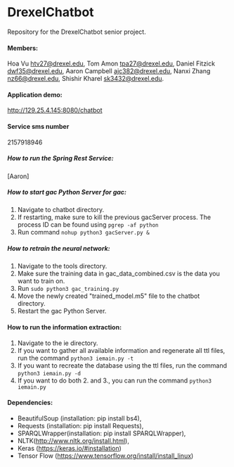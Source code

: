 # DrexelChatbot
Repository for the DrexelChatbot senior project. 

#### Members:
  Hoa Vu <htv27@drexel.edu>,
  Tom Amon <tpa27@drexel.edu>,
  Daniel Fitzick <dwf35@drexel.edu>,
  Aaron Campbell <ajc382@drexel.edu>,
  Nanxi Zhang <nz66@drexel.edu>,
  Shishir Kharel <sk3432@drexel.edu>.

#### Application demo:
http://129.25.4.145:8080/chatbot

#### Service sms number 
2157918946

##### How to run the Spring Rest Service:
[Aaron]

##### How to start gac Python Server for gac:
1. Navigate to chatbot directory.
2. If restarting, make sure to kill the previous gacServer process. The process ID can be found using `pgrep -af python`
3. Run command `nohup python3 gacServer.py &`

##### How to retrain the neural network:
1. Navigate to the tools directory.
2. Make sure the training data in gac_data_combined.csv is the data you want to train on.
3. Run `sudo python3 gac_training.py`
4. Move the newly created "trained_model.m5" file to the chatbot directory.
5. Restart the gac Python Server.

#### How to run the information extraction:
1. Navigate to the ie directory.
2. If you want to gather all available information and regenerate all ttl files, run the command `python3 iemain.py -t`
3. If you want to recreate the database using the ttl files, run the command `python3 iemain.py -d`
4. If you want to do both 2. and 3., you can run the command `python3 iemain.py`

#### Dependencies:
* BeautifulSoup (installation: pip install bs4),
* Requests (installation: pip install Requests),
* SPARQLWrapper(installation: pip install SPARQLWrapper),
* NLTK(http://www.nltk.org/install.html),
* Keras (https://keras.io/#installation)
* Tensor Flow (https://www.tensorflow.org/install/install_linux)

